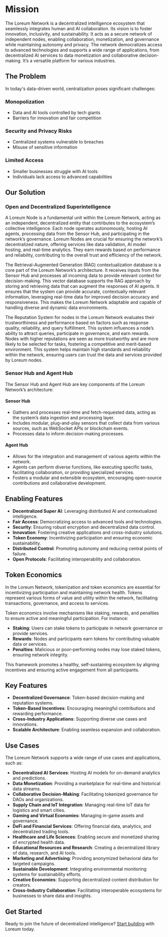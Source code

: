 # Mission
The Loreum Network is a decentralized intelligence ecosystem that seamlessly integrates human and AI collaboration. Its vision is to foster innovation, inclusivity, and sustainability. It acts as a secure network of independent nodes, enabling collaboration, monetization, and governance while maintaining autonomy and privacy. The network democratizes access to advanced technologies and supports a wide range of applications, from decentralized AI services to data monetization and collaborative decision-making. It’s a versatile platform for various industries.

## The Problem
In today's data-driven world, centralization poses significant challenges:

### Monopolization
- Data and AI tools controlled by tech giants
- Barriers for innovation and fair competition

### Security and Privacy Risks
- Centralized systems vulnerable to breaches
- Misuse of sensitive information

### Limited Access
- Smaller businesses struggle with AI tools
- Individuals lack access to advanced capabilities

## Our Solution
### Open and Decentralized Superintelligence
A Loreum Node is a fundamental unit within the Loreum Network, acting as an independent, decentralized entity that contributes to the ecosystem’s collective intelligence. Each node operates autonomously, hosting AI agents, processing data from the Sensor Hub, and participating in the network’s governance. Loreum Nodes are crucial for ensuring the network’s decentralized nature, offering services like data validation, AI model hosting, and real-time analytics. They earn rewards based on performance and reliability, contributing to the overall trust and efficiency of the network.

The Retrieval-Augmented Generation (RAG) contextualization database is a core part of the Loreum Network’s architecture. It receives inputs from the Sensor Hub and processes all incoming data to provide relevant context for decision-making. This vector database supports the RAG approach by storing and retrieving data that can augment the responses of AI agents. It ensures that the system can provide accurate, contextually relevant information, leveraging real-time data for improved decision accuracy and responsiveness. This makes the Loreum Network adaptable and capable of handling diverse and dynamic data environments.

The Reputation System for nodes in the Loreum Network evaluates their trustworthiness and performance based on factors such as response quality, reliability, and query fulfillment. This system influences a node’s ability to attract queries, participate in governance, and earn rewards. Nodes with higher reputations are seen as more trustworthy and are more likely to be selected for tasks, fostering a competitive and merit-based environment. This system helps maintain high standards and reliability within the network, ensuring users can trust the data and services provided by Loreum nodes.

### Sensor Hub and Agent Hub
The Sensor Hub and Agent Hub are key components of the Loreum Network’s architecture:

#### Sensor Hub
- Gathers and processes real-time and fetch-requested data, acting as the system’s data ingestion and processing layer.
- Includes modular, plug-and-play sensors that collect data from various sources, such as WebSocket APIs or blockchain events.
- Processes data to inform decision-making processes.

#### Agent Hub
- Allows for the integration and management of various agents within the network.
- Agents can perform diverse functions, like executing specific tasks, facilitating collaboration, or providing specialized services.
- Fosters a modular and extensible ecosystem, encouraging open-source contributions and collaborative development.

## Enabling Features
- **Decentralized Super AI**: Leveraging distributed AI and contextualized intelligence.
- **Fair Access**: Democratizing access to advanced tools and technologies.
- **Security**: Ensuring robust encryption and decentralized data control.
- **Innovation**: Fostering creative applications and cross-industry solutions.
- **Token Economy**: Incentivizing participation and ensuring economic sustainability.
- **Distributed Control**: Promoting autonomy and reducing central points of failure.
- **Open Protocols**: Facilitating interoperability and collaboration.

## Token Economics
In the Loreum Network, tokenization and token economics are essential for incentivizing participation and maintaining network health. Tokens represent various forms of value and utility within the network, facilitating transactions, governance, and access to services.

Token economics involve mechanisms like staking, rewards, and penalties to ensure active and meaningful participation. For instance:
- **Staking**: Users can stake tokens to participate in network governance or provide services.
- **Rewards**: Nodes and participants earn tokens for contributing valuable data or services.
- **Penalties**: Malicious or poor-performing nodes may lose staked tokens, ensuring network integrity.

This framework promotes a healthy, self-sustaining ecosystem by aligning incentives and ensuring active engagement from all participants.

## Key Features
- **Decentralized Governance**: Token-based decision-making and reputation systems.
- **Token-Based Incentives**: Encouraging meaningful contributions and rewarding performance.
- **Cross-Industry Applications**: Supporting diverse use cases and innovations.
- **Scalable Architecture**: Enabling seamless expansion and collaboration.

## Use Cases
The Loreum Network supports a wide range of use cases and applications, such as:

- **Decentralized AI Services**: Hosting AI models for on-demand analytics and predictions.
- **Data Monetization**: Providing a marketplace for real-time and historical data streams.
- **Collaborative Decision-Making**: Facilitating tokenized governance for DAOs and organizations.
- **Supply Chain and IoT Integration**: Managing real-time IoT data for logistics and smart cities.
- **Gaming and Virtual Economies**: Managing in-game assets and governance.
- **DeFi and Financial Services**: Offering financial data, analytics, and decentralized trading tools.
- **Healthcare and Life Sciences**: Enabling secure and monetized sharing of encrypted health data.
- **Educational Resources and Research**: Creating a decentralized library of data, research, and AI tools.
- **Marketing and Advertising**: Providing anonymized behavioral data for targeted campaigns.
- **Sustainable Development**: Integrating environmental monitoring systems for sustainability efforts.
- **Creative Economies**: Supporting decentralized content distribution for creators.
- **Cross-Industry Collaboration**: Facilitating interoperable ecosystems for businesses to share data and insights.



## Get Started

Ready to join the future of decentralized intelligence? 
[Start building](getting-started.md) with Loreum today.

